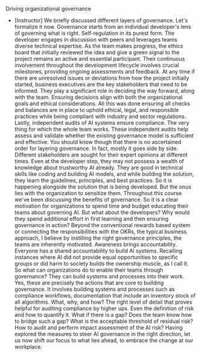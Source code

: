 Driving organizational governance
- [Instructor] We briefly discussed different layers of governance. Let's formalize it now. Governance starts from an individual developer's lens of governing what is right. Self-regulation in its purest form. The developer engages in discussion with peers and leverages teams diverse technical expertise. As the team makes progress, the ethics board that initially reviewed the idea and give a green signal to the project remains an active and essential participant. Their continuous involvement throughout the development lifecycle involves crucial milestones, providing ongoing assessments and feedback. At any time if there are unresolved issues or deviations from how the project initially started, business executives are the key stakeholders that need to be informed. They play a significant role in deciding the way forward, along with the team. Ensuring decisions align with both the organizational goals and ethical considerations. All this was done ensuring all checks and balances are in place to uphold ethical, legal, and responsible practices while being compliant with industry and sector regulations. Lastly, independent audits of AI systems ensure compliance. The very thing for which the whole team works. These independent audits help assess and validate whether the existing governance model is sufficient and effective. You should know though that there is no ascertained order for layering governance. In fact, mostly it goes side by side. Different stakeholders are sought for their expert opinions at different times. Even at the developer step, they may not possess a wealth of knowledge about trustworthy AI already. They are good in technical skills like coding and building AI models, and while building the solution, they learn the guidelines, principles, and best practices. So it is happening alongside the solution that is being developed. But the onus lies with the organization to sensitize them. Throughout this course we've been discussing the benefits of governance. So it is a clear motivation for organizations to spend time and budget educating their teams about governing AI. But what about the developers? Why would they spend additional effort in first learning and then ensuring governance in action? Beyond the conventional rewards based system or connecting the responsibilities with the OKRs, the typical business approach, I believe by instilling the right governance principles, the teams are inherently motivated. Awareness brings accountability. Everyone has a shared accountability to build AI systems. Recalling instances where AI did not provide equal opportunities to specific groups or did harm to society builds the ownership muscle, as I call it. So what can organizations do to enable their teams through governance? They can build systems and processes into their work. Yes, these are precisely the actions that are core to building governance. It involves building systems and processes such as compliance workflows, documentation that include an inventory stock of all algorithms. What, why, and how? The right level of detail that proves helpful for auditing compliance by higher ups. Even the definition of risk and how to quantify it. What if there is a gap? Does the team know how to bridge such a gap? What is the acceptable threshold of residual risk? How to audit and perform impact assessment of the AI risk? Having explored the measures to steer AI governance in the right direction, let us now shift our focus to what lies ahead, to embrace the change at our workplace.